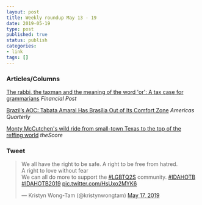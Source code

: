 ```yaml
---
layout: post
title: Weekly roundup May 13 - 19
date: 2019-05-19
type: post
published: true
status: publish
categories:
- link
tags: []
---
```


### Articles/Columns

[The rabbi, the taxman and the meaning of the word 'or': A tax case for grammarians](https://business.financialpost.com/personal-finance/taxes/the-rabbi-the-taxman-and-the-meaning-of-the-word-or-a-tax-case-for-grammarians "The rabbi, the taxman and the meaning of the word 'or': A tax case for grammarians. By Jamie Golombek") *Financial Post*

[Brazil’s AOC: Tabata Amaral Has Brasília Out of Its Comfort Zone](https://www.americasquarterly.org/content/brazils-aoc-tabata-amaral "Brazil’s AOC: Tabata Amaral Has Brasília Out of Its Comfort Zone. By Cecilia Tornaghi") *Americas Quarterly*

[Monty McCutchen's wild ride from small-town Texas to the top of the reffing world](https://www.thescore.com/nba/news/1720937 "Monty McCutchen's wild ride from small-town Texas to the top of the reffing world. By Joseph Casciaro") *theScore*

### Tweet

<blockquote class="twitter-tweet" data-lang="en"><p lang="en" dir="ltr">We all have the right to be safe. A right to be free from hatred. <br>A right to love without fear<br>We can all do more to support the <a href="https://twitter.com/hashtag/LGBTQ2S?src=hash&amp;ref_src=twsrc%5Etfw">#LGBTQ2S</a> community. <a href="https://twitter.com/hashtag/IDAHOTB?src=hash&amp;ref_src=twsrc%5Etfw">#IDAHOTB</a> <a href="https://twitter.com/hashtag/IDAHOTB2019?src=hash&amp;ref_src=twsrc%5Etfw">#IDAHOTB2019</a> <a href="https://t.co/HsUxo2MYK6">pic.twitter.com/HsUxo2MYK6</a></p>&mdash; Kristyn Wong-Tam (@kristynwongtam) <a href="https://twitter.com/kristynwongtam/status/1129371163736596482?ref_src=twsrc%5Etfw">May 17, 2019</a></blockquote> <script async src="https://platform.twitter.com/widgets.js" charset="utf-8"></script> 
